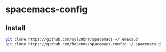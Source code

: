 # spacemacs-config


## Install

```bash
git clone https://github.com/syl20bnr/spacemacs ~/.emacs.d
git clone https://github.com/Rabenda/spacemacs-config ~/.spacemacs.d
```

